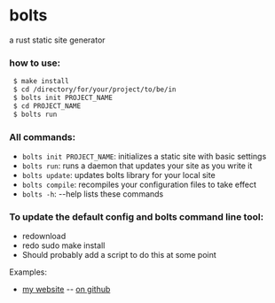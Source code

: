 # bolts
a rust static site generator


### how to use:
```bash
 $ make install
 $ cd /directory/for/your/project/to/be/in
 $ bolts init PROJECT_NAME
 $ cd PROJECT_NAME
 $ bolts run
```

### All commands:
 - `bolts init PROJECT_NAME`: initializes a static site with basic settings
 - `bolts run`: runs a daemon that updates your site as you write it
 - `bolts update`: updates bolts library for your local site
 - `bolts compile`: recompiles your configuration files to take effect
 - `bolts -h`: --help lists these commands

### To update the default config and bolts command line tool:
 - redownload
 - redo sudo make install
 - Should probably add a script to do this at some point

Examples:
 - [my website](http://ryanr.me) -- [on github](https://github.com/ryanr1230/ryanr1230.github.io)
